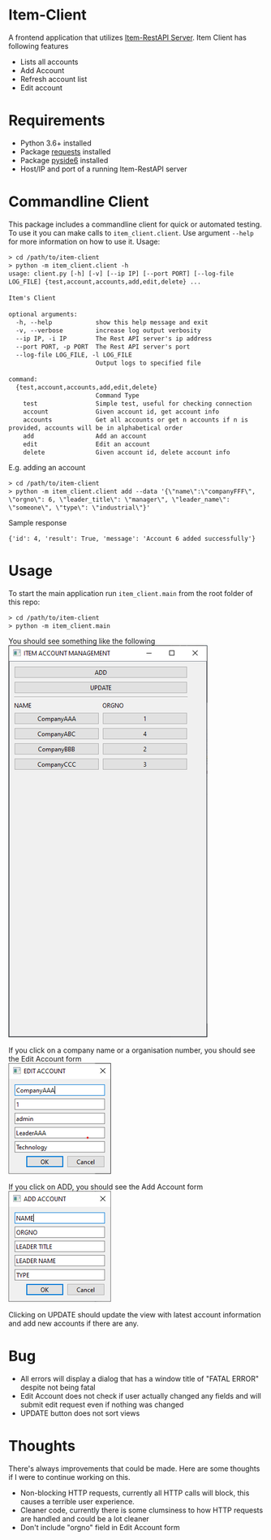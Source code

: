 # Item-Client
A frontend application that utilizes [Item-RestAPI Server](https://github.com/khiemhtd/item-restapi).
Item Client has following features
- Lists all accounts
- Add Account
- Refresh account list
- Edit account

# Requirements
- Python 3.6+ installed
- Package [requests](https://pypi.org/project/requests/2.7.0/) installed
- Package [pyside6](https://www.qt.io/qt-for-python) installed
- Host/IP and port of a running Item-RestAPI server

# Commandline Client
This package includes a commandline client for quick or automated testing. To use it you can make calls to `item_client.client`. Use argument `--help` for more information on how to use it.
Usage:
```
> cd /path/to/item-client
> python -m item_client.client -h
usage: client.py [-h] [-v] [--ip IP] [--port PORT] [--log-file LOG_FILE] {test,account,accounts,add,edit,delete} ...

Item's Client

optional arguments:
  -h, --help            show this help message and exit
  -v, --verbose         increase log output verbosity
  --ip IP, -i IP        The Rest API server's ip address
  --port PORT, -p PORT  The Rest API server's port
  --log-file LOG_FILE, -l LOG_FILE
                        Output logs to specified file

command:
  {test,account,accounts,add,edit,delete}
                        Command Type
    test                Simple test, useful for checking connection
    account             Given account id, get account info
    accounts            Get all accounts or get n accounts if n is provided, accounts will be in alphabetical order
    add                 Add an account
    edit                Edit an account
    delete              Given account id, delete account info
```

E.g. adding an account
```
> cd /path/to/item-client
> python -m item_client.client add --data '{\"name\":\"companyFFF\", \"orgno\": 6, \"leader_title\": \"manager\", \"leader_name\": \"someone\", \"type\": \"industrial\"}'
```
Sample response
```
{'id': 4, 'result': True, 'message': 'Account 6 added successfully'}
```

# Usage
To start the main application run `item_client.main` from the root folder of this repo:
```
> cd /path/to/item-client
> python -m item_client.main
```
You should see something like the following\
![Main View](resources/main.png)

If you click on a company name or a organisation number, you should see the Edit Account form\
![Edit Account](resources/edit.png)

If you click on ADD, you should see the Add Account form\
![Add Account](resources/add.png)

Clicking on UPDATE should update the view with latest account information and add new accounts if there are any.

# Bug
- All errors will display a dialog that has a window title of "FATAL ERROR" despite not being fatal
- Edit Account does not check if user actually changed any fields and will submit edit request even if nothing was changed
- UPDATE button does not sort views

# Thoughts
There's always improvements that could be made. Here are some thoughts if I were to continue working on this.
- Non-blocking HTTP requests, currently all HTTP calls will block, this causes a terrible user experience.
- Cleaner code, currently there is some clumsiness to how HTTP requests are handled and could be a lot cleaner
- Don't include "orgno" field in Edit Account form
